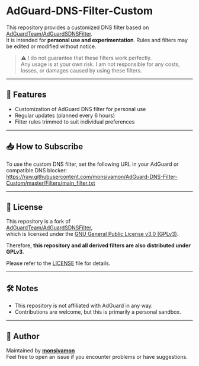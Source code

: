 # AdGuard-DNS-Filter-Custom

This repository provides a customized DNS filter based on [AdGuardTeam/AdGuardSDNSFilter](https://github.com/AdguardTeam/AdGuardSDNSFilter).  
It is intended for **personal use and experimentation**. Rules and filters may be edited or modified without notice.

> ⚠️ I do not guarantee that these filters work perfectly.  
> Any usage is at your own risk. I am not responsible for any costs, losses, or damages caused by using these filters.

---

## 🔧 Features

- Customization of AdGuard DNS filter for personal use
- Regular updates (planned every 6 hours)
- Filter rules trimmed to suit individual preferences

---

## 📥 How to Subscribe

To use the custom DNS filter, set the following URL in your AdGuard or compatible DNS blocker:
https://raw.githubusercontent.com/monsivamon/AdGuard-DNS-Filter-Custom/master/Filters/main_filter.txt

---

## 📜 License

This repository is a fork of  
[AdGuardTeam/AdGuardSDNSFilter](https://github.com/AdguardTeam/AdGuardSDNSFilter),  
which is licensed under the [GNU General Public License v3.0 (GPLv3)](https://www.gnu.org/licenses/gpl-3.0.html).

Therefore, **this repository and all derived filters are also distributed under GPLv3**.

Please refer to the [LICENSE](https://github.com/AdguardTeam/AdGuardSDNSFilter/blob/master/LICENSE) file for details.

---

## 🛠 Notes

- This repository is not affiliated with AdGuard in any way.
- Contributions are welcome, but this is primarily a personal sandbox.

---

## 👤 Author

Maintained by **[monsivamon](https://github.com/monsivamon)**  
Feel free to open an issue if you encounter problems or have suggestions.
